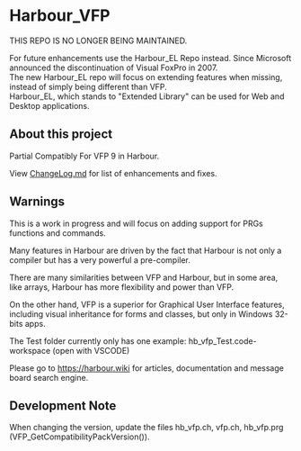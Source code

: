 # Harbour_VFP

THIS REPO IS NO LONGER BEING MAINTAINED.   

For future enhancements use the Harbour_EL Repo instead. Since Microsoft announced the discontinuation of Visual FoxPro in 2007.   
The new Harbour_EL repo will focus on extending features when missing, instead of simply being different than VFP.    
Harbour_EL, which stands to "Extended Library" can be used for Web and Desktop applications.

## About this project
Partial Compatibly For VFP 9 in Harbour.

View [ChangeLog.md](ChangeLog.md) for list of enhancements and fixes.

## Warnings
This is a work in progress and will focus on adding support for PRGs functions and commands.

Many features in Harbour are driven by the fact that Harbour is not only a compiler but has a very powerful a pre-compiler.

There are many similarities between VFP and Harbour, but in some area, like arrays, Harbour has more flexibility and power than VFP.

On the other hand, VFP is a superior for Graphical User Interface features, including visual inheritance for forms and classes, but only in Windows 32-bits apps.

The Test folder currently only has one example: hb_vfp_Test.code-workspace (open with VSCODE)

Please go to https://harbour.wiki for articles, documentation and message board search engine.

## Development Note
When changing the version, update the files hb_vfp.ch, vfp.ch, hb_vfp.prg (VFP_GetCompatibilityPackVersion()).

